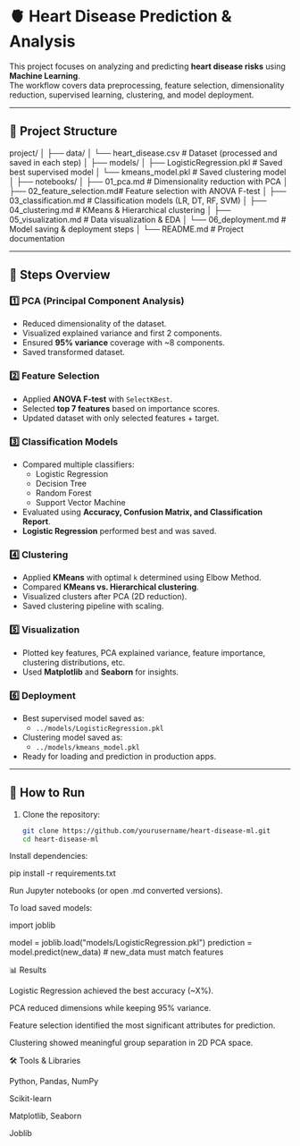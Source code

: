 # 🫀 Heart Disease Prediction & Analysis

This project focuses on analyzing and predicting **heart disease risks** using **Machine Learning**.  
The workflow covers data preprocessing, feature selection, dimensionality reduction, supervised learning, clustering, and model deployment.

---

## 📂 Project Structure



project/
│
├── data/
│ └── heart_disease.csv # Dataset (processed and saved in each step)
│
├── models/
│ ├── LogisticRegression.pkl # Saved best supervised model
│ └── kmeans_model.pkl # Saved clustering model
│
├── notebooks/
│ ├── 01_pca.md # Dimensionality reduction with PCA
│ ├── 02_feature_selection.md# Feature selection with ANOVA F-test
│ ├── 03_classification.md # Classification models (LR, DT, RF, SVM)
│ ├── 04_clustering.md # KMeans & Hierarchical clustering
│ ├── 05_visualization.md # Data visualization & EDA
│ └── 06_deployment.md # Model saving & deployment steps
│
└── README.md # Project documentation


---

## 🔑 Steps Overview

### 1️⃣ PCA (Principal Component Analysis)
- Reduced dimensionality of the dataset.  
- Visualized explained variance and first 2 components.  
- Ensured **95% variance** coverage with ~8 components.  
- Saved transformed dataset.

### 2️⃣ Feature Selection
- Applied **ANOVA F-test** with `SelectKBest`.  
- Selected **top 7 features** based on importance scores.  
- Updated dataset with only selected features + target.

### 3️⃣ Classification Models
- Compared multiple classifiers:
  - Logistic Regression  
  - Decision Tree  
  - Random Forest  
  - Support Vector Machine  
- Evaluated using **Accuracy, Confusion Matrix, and Classification Report**.  
- **Logistic Regression** performed best and was saved.

### 4️⃣ Clustering
- Applied **KMeans** with optimal `k` determined using Elbow Method.  
- Compared **KMeans vs. Hierarchical clustering**.  
- Visualized clusters after PCA (2D reduction).  
- Saved clustering pipeline with scaling.

### 5️⃣ Visualization
- Plotted key features, PCA explained variance, feature importance, clustering distributions, etc.  
- Used **Matplotlib** and **Seaborn** for insights.

### 6️⃣ Deployment
- Best supervised model saved as:
  - `../models/LogisticRegression.pkl`  
- Clustering model saved as:
  - `../models/kmeans_model.pkl`  
- Ready for loading and prediction in production apps.

---

## 🚀 How to Run

1. Clone the repository:
   ```bash
   git clone https://github.com/yourusername/heart-disease-ml.git
   cd heart-disease-ml


Install dependencies:

pip install -r requirements.txt


Run Jupyter notebooks (or open .md converted versions).

To load saved models:

import joblib

model = joblib.load("models/LogisticRegression.pkl")
prediction = model.predict(new_data)  # new_data must match features

📊 Results

Logistic Regression achieved the best accuracy (~X%).

PCA reduced dimensions while keeping 95% variance.

Feature selection identified the most significant attributes for prediction.

Clustering showed meaningful group separation in 2D PCA space.

🛠️ Tools & Libraries

Python, Pandas, NumPy

Scikit-learn

Matplotlib, Seaborn

Joblib